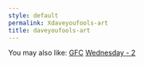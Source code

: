 ```yaml
---
style: default
permalink: Xdaveyoufools-art
title: daveyoufools-art
---
```

You may also like:
[GFC](http://scp-wiki.net/gfc)
[Wednesday - 2](http://scp-wiki.net/wednesday-2)